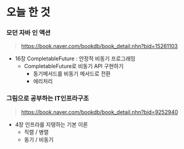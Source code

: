 # 오늘 한 것 

### 모던 자바 인 액션
> https://book.naver.com/bookdb/book_detail.nhn?bid=15261103

- 16장 CompletableFuture : 안정적 비동기 프로그래밍
    - CompletableFuture로 비동기 API 구현하기
        - 동기메서드를 비동기 메서드로 전환
        - 에리처리

### 그림으로 공부하는 IT인프라구조
> https://book.naver.com/bookdb/book_detail.nhn?bid=9252940

- 4장 인프라를 지탱하는 기본 이론
    - 직렬 / 병렬
    - 동기 / 비동기


